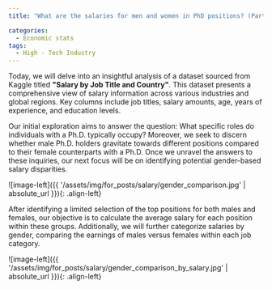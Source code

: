 ```yaml
---
title: "What are the salaries for men and women in PhD positions? (Part 1: Compensation Analytics) "

categories:
  - Economic stats 
tags:
  - High - Tech Industry
---
```



Today, we will delve into an insightful analysis of a dataset sourced from Kaggle titled **"Salary by Job Title and Country"**. This dataset presents a comprehensive view of salary information across various industries and global regions. Key columns include job titles, salary amounts, age, years of experience, and education levels.

Our initial exploration aims to answer the question: What specific roles do individuals with a Ph.D. typically occupy? Moreover, we seek to discern whether male Ph.D. holders gravitate towards different positions compared to their female counterparts with a Ph.D. Once we unravel the answers to these inquiries, our next focus will be on identifying potential gender-based salary disparities.

<script src="https://gist.github.com/AnalyticsForPleasure/76fdadc85b25ced9629f4d3d85a80ae8.js"></script>

![image-left]({{ '/assets/img/for_posts/salary/gender_comparison.jpg' | absolute_url }}){: .align-left} 

After identifying a limited selection of the top positions for both males and females, our objective is to calculate the average salary for each position within these groups. Additionally, we will further categorize salaries by gender, comparing the earnings of males versus females within each job category.


<script src="https://gist.github.com/AnalyticsForPleasure/28eff3f4fb3b6205e15eec2cd7de8e20.js"></script>

![image-left]({{ '/assets/img/for_posts/salary/gender_comparison_by_salary.jpg' | absolute_url }}){: .align-left} 